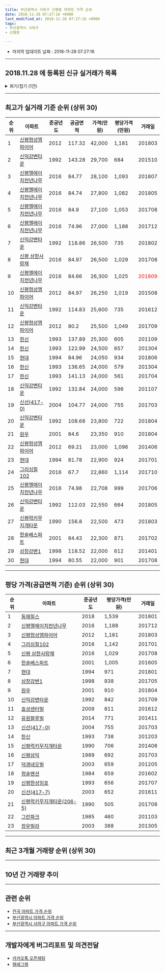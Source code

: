 ```yaml
---
title: 부산광역시 사하구 신평동 아파트 가격 순위
date: 2018-11-28 07:27:16 +0900
last_modified_at: 2018-11-28 07:27:16 +0900
tags:
- 부산광역시 사하구
- 신평동

---
```


* 마지막 업데이트 날짜 : 2018-11-28 07:27:16

---

## 2018.11.28 에 등록된 신규 실거래가 목록

<details>
<summary>펴기/접기 (1건)</summary>
<div markdown="1">

|아파트|준공년도|공급면적|가격(만원)|평당가격(만원)|거래일|
|---|---|---|---|---|---|
|[현대](https://search.naver.com/search.naver?query=%EB%B6%80%EC%82%B0%EA%B4%91%EC%97%AD%EC%8B%9C+%EC%82%AC%ED%95%98%EA%B5%AC+%EC%8B%A0%ED%8F%89%EB%8F%99+%ED%98%84%EB%8C%80)|1994|59.97|16,300|896|<span style="color:red">201810</span>|


</div>
</details>

---

## 최고가 실거래 기준 순위 (상위 30)


|순위|아파트|준공년도|공급면적|가격(만원)|평당가격(만원)|거래일|
|---|---|---|---|---|---|---|
|1|[신평협성엠파이어](https://search.naver.com/search.naver?query=%EB%B6%80%EC%82%B0%EA%B4%91%EC%97%AD%EC%8B%9C+%EC%82%AC%ED%95%98%EA%B5%AC+%EC%8B%A0%ED%8F%89%EB%8F%99+%EC%8B%A0%ED%8F%89%ED%98%91%EC%84%B1%EC%97%A0%ED%8C%8C%EC%9D%B4%EC%96%B4)|2012|117.32|42,000|1,181|201803|
|2|[신익강변타운](https://search.naver.com/search.naver?query=%EB%B6%80%EC%82%B0%EA%B4%91%EC%97%AD%EC%8B%9C+%EC%82%AC%ED%95%98%EA%B5%AC+%EC%8B%A0%ED%8F%89%EB%8F%99+%EC%8B%A0%EC%9D%B5%EA%B0%95%EB%B3%80%ED%83%80%EC%9A%B4)|1992|143.28|29,700|684|201510|
|3|[신평엘에이치천년나무](https://search.naver.com/search.naver?query=%EB%B6%80%EC%82%B0%EA%B4%91%EC%97%AD%EC%8B%9C+%EC%82%AC%ED%95%98%EA%B5%AC+%EC%8B%A0%ED%8F%89%EB%8F%99+%EC%8B%A0%ED%8F%89%EC%97%98%EC%97%90%EC%9D%B4%EC%B9%98%EC%B2%9C%EB%85%84%EB%82%98%EB%AC%B4)|2016|84.77|28,100|1,093|201807|
|4|[신평엘에이치천년나무](https://search.naver.com/search.naver?query=%EB%B6%80%EC%82%B0%EA%B4%91%EC%97%AD%EC%8B%9C+%EC%82%AC%ED%95%98%EA%B5%AC+%EC%8B%A0%ED%8F%89%EB%8F%99+%EC%8B%A0%ED%8F%89%EC%97%98%EC%97%90%EC%9D%B4%EC%B9%98%EC%B2%9C%EB%85%84%EB%82%98%EB%AC%B4)|2016|84.74|27,800|1,082|201805|
|5|[신평엘에이치천년나무](https://search.naver.com/search.naver?query=%EB%B6%80%EC%82%B0%EA%B4%91%EC%97%AD%EC%8B%9C+%EC%82%AC%ED%95%98%EA%B5%AC+%EC%8B%A0%ED%8F%89%EB%8F%99+%EC%8B%A0%ED%8F%89%EC%97%98%EC%97%90%EC%9D%B4%EC%B9%98%EC%B2%9C%EB%85%84%EB%82%98%EB%AC%B4)|2016|84.9|27,100|1,053|201708|
|6|[신평엘에이치천년나무](https://search.naver.com/search.naver?query=%EB%B6%80%EC%82%B0%EA%B4%91%EC%97%AD%EC%8B%9C+%EC%82%AC%ED%95%98%EA%B5%AC+%EC%8B%A0%ED%8F%89%EB%8F%99+%EC%8B%A0%ED%8F%89%EC%97%98%EC%97%90%EC%9D%B4%EC%B9%98%EC%B2%9C%EB%85%84%EB%82%98%EB%AC%B4)|2016|74.96|27,000|1,188|201712|
|7|[신익강변타운](https://search.naver.com/search.naver?query=%EB%B6%80%EC%82%B0%EA%B4%91%EC%97%AD%EC%8B%9C+%EC%82%AC%ED%95%98%EA%B5%AC+%EC%8B%A0%ED%8F%89%EB%8F%99+%EC%8B%A0%EC%9D%B5%EA%B0%95%EB%B3%80%ED%83%80%EC%9A%B4)|1992|118.86|26,500|735|201802|
|8|[신평 삼한사랑채](https://search.naver.com/search.naver?query=%EB%B6%80%EC%82%B0%EA%B4%91%EC%97%AD%EC%8B%9C+%EC%82%AC%ED%95%98%EA%B5%AC+%EC%8B%A0%ED%8F%89%EB%8F%99+%EC%8B%A0%ED%8F%89+%EC%82%BC%ED%95%9C%EC%82%AC%EB%9E%91%EC%B1%84)|2016|84.97|26,500|1,029|201708|
|9|[신평엘에이치천년나무](https://search.naver.com/search.naver?query=%EB%B6%80%EC%82%B0%EA%B4%91%EC%97%AD%EC%8B%9C+%EC%82%AC%ED%95%98%EA%B5%AC+%EC%8B%A0%ED%8F%89%EB%8F%99+%EC%8B%A0%ED%8F%89%EC%97%98%EC%97%90%EC%9D%B4%EC%B9%98%EC%B2%9C%EB%85%84%EB%82%98%EB%AC%B4)|2016|84.66|26,300|1,025|<span style="color:red">201809</span>|
|10|[신평협성엠파이어](https://search.naver.com/search.naver?query=%EB%B6%80%EC%82%B0%EA%B4%91%EC%97%AD%EC%8B%9C+%EC%82%AC%ED%95%98%EA%B5%AC+%EC%8B%A0%ED%8F%89%EB%8F%99+%EC%8B%A0%ED%8F%89%ED%98%91%EC%84%B1%EC%97%A0%ED%8C%8C%EC%9D%B4%EC%96%B4)|2012|84.97|26,250|1,019|201508|
|11|[신익강변타운](https://search.naver.com/search.naver?query=%EB%B6%80%EC%82%B0%EA%B4%91%EC%97%AD%EC%8B%9C+%EC%82%AC%ED%95%98%EA%B5%AC+%EC%8B%A0%ED%8F%89%EB%8F%99+%EC%8B%A0%EC%9D%B5%EA%B0%95%EB%B3%80%ED%83%80%EC%9A%B4)|1992|114.83|25,600|735|201612|
|12|[신평협성엠파이어](https://search.naver.com/search.naver?query=%EB%B6%80%EC%82%B0%EA%B4%91%EC%97%AD%EC%8B%9C+%EC%82%AC%ED%95%98%EA%B5%AC+%EC%8B%A0%ED%8F%89%EB%8F%99+%EC%8B%A0%ED%8F%89%ED%98%91%EC%84%B1%EC%97%A0%ED%8C%8C%EC%9D%B4%EC%96%B4)|2012|80.2|25,500|1,049|201709|
|13|[한신](https://search.naver.com/search.naver?query=%EB%B6%80%EC%82%B0%EA%B4%91%EC%97%AD%EC%8B%9C+%EC%82%AC%ED%95%98%EA%B5%AC+%EC%8B%A0%ED%8F%89%EB%8F%99+%ED%95%9C%EC%8B%A0)|1993|137.89|25,300|605|201109|
|14|[한신](https://search.naver.com/search.naver?query=%EB%B6%80%EC%82%B0%EA%B4%91%EC%97%AD%EC%8B%9C+%EC%82%AC%ED%95%98%EA%B5%AC+%EC%8B%A0%ED%8F%89%EB%8F%99+%ED%95%9C%EC%8B%A0)|1993|122.99|24,500|657|201304|
|15|[현대](https://search.naver.com/search.naver?query=%EB%B6%80%EC%82%B0%EA%B4%91%EC%97%AD%EC%8B%9C+%EC%82%AC%ED%95%98%EA%B5%AC+%EC%8B%A0%ED%8F%89%EB%8F%99+%ED%98%84%EB%8C%80)|1994|84.96|24,050|934|201806|
|16|[한신](https://search.naver.com/search.naver?query=%EB%B6%80%EC%82%B0%EA%B4%91%EC%97%AD%EC%8B%9C+%EC%82%AC%ED%95%98%EA%B5%AC+%EC%8B%A0%ED%8F%89%EB%8F%99+%ED%95%9C%EC%8B%A0)|1993|136.65|24,000|579|201304|
|17|[한신](https://search.naver.com/search.naver?query=%EB%B6%80%EC%82%B0%EA%B4%91%EC%97%AD%EC%8B%9C+%EC%82%AC%ED%95%98%EA%B5%AC+%EC%8B%A0%ED%8F%89%EB%8F%99+%ED%95%9C%EC%8B%A0)|1993|141.13|24,000|561|201704|
|18|[신익강변타운](https://search.naver.com/search.naver?query=%EB%B6%80%EC%82%B0%EA%B4%91%EC%97%AD%EC%8B%9C+%EC%82%AC%ED%95%98%EA%B5%AC+%EC%8B%A0%ED%8F%89%EB%8F%99+%EC%8B%A0%EC%9D%B5%EA%B0%95%EB%B3%80%ED%83%80%EC%9A%B4)|1992|132.84|24,000|596|201107|
|19|[신선(417-0)](https://search.naver.com/search.naver?query=%EB%B6%80%EC%82%B0%EA%B4%91%EC%97%AD%EC%8B%9C+%EC%82%AC%ED%95%98%EA%B5%AC+%EC%8B%A0%ED%8F%89%EB%8F%99+%EC%8B%A0%EC%84%A0%28417-0%29)|2004|104.77|24,000|755|201703|
|20|[신익강변타운](https://search.naver.com/search.naver?query=%EB%B6%80%EC%82%B0%EA%B4%91%EC%97%AD%EC%8B%9C+%EC%82%AC%ED%95%98%EA%B5%AC+%EC%8B%A0%ED%8F%89%EB%8F%99+%EC%8B%A0%EC%9D%B5%EA%B0%95%EB%B3%80%ED%83%80%EC%9A%B4)|1992|108.68|23,800|722|201804|
|21|[원우](https://search.naver.com/search.naver?query=%EB%B6%80%EC%82%B0%EA%B4%91%EC%97%AD%EC%8B%9C+%EC%82%AC%ED%95%98%EA%B5%AC+%EC%8B%A0%ED%8F%89%EB%8F%99+%EC%9B%90%EC%9A%B0)|2001|84.6|23,350|910|201804|
|22|[신평협성엠파이어](https://search.naver.com/search.naver?query=%EB%B6%80%EC%82%B0%EA%B4%91%EC%97%AD%EC%8B%9C+%EC%82%AC%ED%95%98%EA%B5%AC+%EC%8B%A0%ED%8F%89%EB%8F%99+%EC%8B%A0%ED%8F%89%ED%98%91%EC%84%B1%EC%97%A0%ED%8C%8C%EC%9D%B4%EC%96%B4)|2012|69.21|23,000|1,096|201406|
|23|[현대](https://search.naver.com/search.naver?query=%EB%B6%80%EC%82%B0%EA%B4%91%EC%97%AD%EC%8B%9C+%EC%82%AC%ED%95%98%EA%B5%AC+%EC%8B%A0%ED%8F%89%EB%8F%99+%ED%98%84%EB%8C%80)|1994|81.78|22,900|924|201701|
|24|[그리심힐102](https://search.naver.com/search.naver?query=%EB%B6%80%EC%82%B0%EA%B4%91%EC%97%AD%EC%8B%9C+%EC%82%AC%ED%95%98%EA%B5%AC+%EC%8B%A0%ED%8F%89%EB%8F%99+%EA%B7%B8%EB%A6%AC%EC%8B%AC%ED%9E%90102)|2016|67.7|22,860|1,114|201710|
|25|[신평엘에이치천년나무](https://search.naver.com/search.naver?query=%EB%B6%80%EC%82%B0%EA%B4%91%EC%97%AD%EC%8B%9C+%EC%82%AC%ED%95%98%EA%B5%AC+%EC%8B%A0%ED%8F%89%EB%8F%99+%EC%8B%A0%ED%8F%89%EC%97%98%EC%97%90%EC%9D%B4%EC%B9%98%EC%B2%9C%EB%85%84%EB%82%98%EB%AC%B4)|2016|74.98|22,708|999|201706|
|26|[신익강변타운](https://search.naver.com/search.naver?query=%EB%B6%80%EC%82%B0%EA%B4%91%EC%97%AD%EC%8B%9C+%EC%82%AC%ED%95%98%EA%B5%AC+%EC%8B%A0%ED%8F%89%EB%8F%99+%EC%8B%A0%EC%9D%B5%EA%B0%95%EB%B3%80%ED%83%80%EC%9A%B4)|1992|112.03|22,550|664|201805|
|27|[신평럭키무지개타운](https://search.naver.com/search.naver?query=%EB%B6%80%EC%82%B0%EA%B4%91%EC%97%AD%EC%8B%9C+%EC%82%AC%ED%95%98%EA%B5%AC+%EC%8B%A0%ED%8F%89%EB%8F%99+%EC%8B%A0%ED%8F%89%EB%9F%AD%ED%82%A4%EB%AC%B4%EC%A7%80%EA%B0%9C%ED%83%80%EC%9A%B4)|1990|156.8|22,500|473|201803|
|28|[한솔베스파트](https://search.naver.com/search.naver?query=%EB%B6%80%EC%82%B0%EA%B4%91%EC%97%AD%EC%8B%9C+%EC%82%AC%ED%95%98%EA%B5%AC+%EC%8B%A0%ED%8F%89%EB%8F%99+%ED%95%9C%EC%86%94%EB%B2%A0%EC%8A%A4%ED%8C%8C%ED%8A%B8)|2001|84.43|22,300|871|201702|
|29|[삼창강변1](https://search.naver.com/search.naver?query=%EB%B6%80%EC%82%B0%EA%B4%91%EC%97%AD%EC%8B%9C+%EC%82%AC%ED%95%98%EA%B5%AC+%EC%8B%A0%ED%8F%89%EB%8F%99+%EC%82%BC%EC%B0%BD%EA%B0%95%EB%B3%801)|1998|118.52|22,000|612|201401|
|30|[현대](https://search.naver.com/search.naver?query=%EB%B6%80%EC%82%B0%EA%B4%91%EC%97%AD%EC%8B%9C+%EC%82%AC%ED%95%98%EA%B5%AC+%EC%8B%A0%ED%8F%89%EB%8F%99+%ED%98%84%EB%8C%80)|1994|80.55|22,000|901|201708|


---

## 평당 가격(공급면적 기준) 순위 (상위 30)


|순위|아파트|준공년도|평당가격(만원)|거래일|
|---|---|---|---|---|
|1|[동매힐스](https://search.naver.com/search.naver?query=%EB%B6%80%EC%82%B0%EA%B4%91%EC%97%AD%EC%8B%9C+%EC%82%AC%ED%95%98%EA%B5%AC+%EC%8B%A0%ED%8F%89%EB%8F%99+%EB%8F%99%EB%A7%A4%ED%9E%90%EC%8A%A4)|2018|1,539|201801|
|2|[신평엘에이치천년나무](https://search.naver.com/search.naver?query=%EB%B6%80%EC%82%B0%EA%B4%91%EC%97%AD%EC%8B%9C+%EC%82%AC%ED%95%98%EA%B5%AC+%EC%8B%A0%ED%8F%89%EB%8F%99+%EC%8B%A0%ED%8F%89%EC%97%98%EC%97%90%EC%9D%B4%EC%B9%98%EC%B2%9C%EB%85%84%EB%82%98%EB%AC%B4)|2016|1,188|201712|
|3|[신평협성엠파이어](https://search.naver.com/search.naver?query=%EB%B6%80%EC%82%B0%EA%B4%91%EC%97%AD%EC%8B%9C+%EC%82%AC%ED%95%98%EA%B5%AC+%EC%8B%A0%ED%8F%89%EB%8F%99+%EC%8B%A0%ED%8F%89%ED%98%91%EC%84%B1%EC%97%A0%ED%8C%8C%EC%9D%B4%EC%96%B4)|2012|1,181|201803|
|4|[그리심힐102](https://search.naver.com/search.naver?query=%EB%B6%80%EC%82%B0%EA%B4%91%EC%97%AD%EC%8B%9C+%EC%82%AC%ED%95%98%EA%B5%AC+%EC%8B%A0%ED%8F%89%EB%8F%99+%EA%B7%B8%EB%A6%AC%EC%8B%AC%ED%9E%90102)|2016|1,142|201701|
|5|[신평 삼한사랑채](https://search.naver.com/search.naver?query=%EB%B6%80%EC%82%B0%EA%B4%91%EC%97%AD%EC%8B%9C+%EC%82%AC%ED%95%98%EA%B5%AC+%EC%8B%A0%ED%8F%89%EB%8F%99+%EC%8B%A0%ED%8F%89+%EC%82%BC%ED%95%9C%EC%82%AC%EB%9E%91%EC%B1%84)|2016|1,029|201708|
|6|[한솔베스파트](https://search.naver.com/search.naver?query=%EB%B6%80%EC%82%B0%EA%B4%91%EC%97%AD%EC%8B%9C+%EC%82%AC%ED%95%98%EA%B5%AC+%EC%8B%A0%ED%8F%89%EB%8F%99+%ED%95%9C%EC%86%94%EB%B2%A0%EC%8A%A4%ED%8C%8C%ED%8A%B8)|2001|1,005|201605|
|7|[현대](https://search.naver.com/search.naver?query=%EB%B6%80%EC%82%B0%EA%B4%91%EC%97%AD%EC%8B%9C+%EC%82%AC%ED%95%98%EA%B5%AC+%EC%8B%A0%ED%8F%89%EB%8F%99+%ED%98%84%EB%8C%80)|1994|971|201801|
|8|[삼창강변1](https://search.naver.com/search.naver?query=%EB%B6%80%EC%82%B0%EA%B4%91%EC%97%AD%EC%8B%9C+%EC%82%AC%ED%95%98%EA%B5%AC+%EC%8B%A0%ED%8F%89%EB%8F%99+%EC%82%BC%EC%B0%BD%EA%B0%95%EB%B3%801)|1998|938|201705|
|9|[원우](https://search.naver.com/search.naver?query=%EB%B6%80%EC%82%B0%EA%B4%91%EC%97%AD%EC%8B%9C+%EC%82%AC%ED%95%98%EA%B5%AC+%EC%8B%A0%ED%8F%89%EB%8F%99+%EC%9B%90%EC%9A%B0)|2001|910|201804|
|10|[신익강변타운](https://search.naver.com/search.naver?query=%EB%B6%80%EC%82%B0%EA%B4%91%EC%97%AD%EC%8B%9C+%EC%82%AC%ED%95%98%EA%B5%AC+%EC%8B%A0%ED%8F%89%EB%8F%99+%EC%8B%A0%EC%9D%B5%EA%B0%95%EB%B3%80%ED%83%80%EC%9A%B4)|1992|842|201709|
|11|[효성센터빌](https://search.naver.com/search.naver?query=%EB%B6%80%EC%82%B0%EA%B4%91%EC%97%AD%EC%8B%9C+%EC%82%AC%ED%95%98%EA%B5%AC+%EC%8B%A0%ED%8F%89%EB%8F%99+%ED%9A%A8%EC%84%B1%EC%84%BC%ED%84%B0%EB%B9%8C)|2009|811|201612|
|12|[유원블루빌](https://search.naver.com/search.naver?query=%EB%B6%80%EC%82%B0%EA%B4%91%EC%97%AD%EC%8B%9C+%EC%82%AC%ED%95%98%EA%B5%AC+%EC%8B%A0%ED%8F%89%EB%8F%99+%EC%9C%A0%EC%9B%90%EB%B8%94%EB%A3%A8%EB%B9%8C)|2014|771|201411|
|13|[신선(417-0)](https://search.naver.com/search.naver?query=%EB%B6%80%EC%82%B0%EA%B4%91%EC%97%AD%EC%8B%9C+%EC%82%AC%ED%95%98%EA%B5%AC+%EC%8B%A0%ED%8F%89%EB%8F%99+%EC%8B%A0%EC%84%A0%28417-0%29)|2004|755|201703|
|14|[한신](https://search.naver.com/search.naver?query=%EB%B6%80%EC%82%B0%EA%B4%91%EC%97%AD%EC%8B%9C+%EC%82%AC%ED%95%98%EA%B5%AC+%EC%8B%A0%ED%8F%89%EB%8F%99+%ED%95%9C%EC%8B%A0)|1993|738|201203|
|15|[신평럭키무지개타운](https://search.naver.com/search.naver?query=%EB%B6%80%EC%82%B0%EA%B4%91%EC%97%AD%EC%8B%9C+%EC%82%AC%ED%95%98%EA%B5%AC+%EC%8B%A0%ED%8F%89%EB%8F%99+%EC%8B%A0%ED%8F%89%EB%9F%AD%ED%82%A4%EB%AC%B4%EC%A7%80%EA%B0%9C%ED%83%80%EC%9A%B4)|1990|706|201408|
|16|[신평삼익](https://search.naver.com/search.naver?query=%EB%B6%80%EC%82%B0%EA%B4%91%EC%97%AD%EC%8B%9C+%EC%82%AC%ED%95%98%EA%B5%AC+%EC%8B%A0%ED%8F%89%EB%8F%99+%EC%8B%A0%ED%8F%89%EC%82%BC%EC%9D%B5)|1989|692|201703|
|17|[덕경네오빌](https://search.naver.com/search.naver?query=%EB%B6%80%EC%82%B0%EA%B4%91%EC%97%AD%EC%8B%9C+%EC%82%AC%ED%95%98%EA%B5%AC+%EC%8B%A0%ED%8F%89%EB%8F%99+%EB%8D%95%EA%B2%BD%EB%84%A4%EC%98%A4%EB%B9%8C)|2003|659|201205|
|18|[청솔맨션](https://search.naver.com/search.naver?query=%EB%B6%80%EC%82%B0%EA%B4%91%EC%97%AD%EC%8B%9C+%EC%82%AC%ED%95%98%EA%B5%AC+%EC%8B%A0%ED%8F%89%EB%8F%99+%EC%B2%AD%EC%86%94%EB%A7%A8%EC%85%98)|1984|659|201602|
|19|[신평한성임호](https://search.naver.com/search.naver?query=%EB%B6%80%EC%82%B0%EA%B4%91%EC%97%AD%EC%8B%9C+%EC%82%AC%ED%95%98%EA%B5%AC+%EC%8B%A0%ED%8F%89%EB%8F%99+%EC%8B%A0%ED%8F%89%ED%95%9C%EC%84%B1%EC%9E%84%ED%98%B8)|1993|656|201707|
|20|[신선(417-7)](https://search.naver.com/search.naver?query=%EB%B6%80%EC%82%B0%EA%B4%91%EC%97%AD%EC%8B%9C+%EC%82%AC%ED%95%98%EA%B5%AC+%EC%8B%A0%ED%8F%89%EB%8F%99+%EC%8B%A0%EC%84%A0%28417-7%29)|2003|652|201611|
|21|[신평럭키무지개타운(206-5)](https://search.naver.com/search.naver?query=%EB%B6%80%EC%82%B0%EA%B4%91%EC%97%AD%EC%8B%9C+%EC%82%AC%ED%95%98%EA%B5%AC+%EC%8B%A0%ED%8F%89%EB%8F%99+%EC%8B%A0%ED%8F%89%EB%9F%AD%ED%82%A4%EB%AC%B4%EC%A7%80%EA%B0%9C%ED%83%80%EC%9A%B4%28206-5%29)|1990|505|201708|
|22|[그린파크](https://search.naver.com/search.naver?query=%EB%B6%80%EC%82%B0%EA%B4%91%EC%97%AD%EC%8B%9C+%EC%82%AC%ED%95%98%EA%B5%AC+%EC%8B%A0%ED%8F%89%EB%8F%99+%EA%B7%B8%EB%A6%B0%ED%8C%8C%ED%81%AC)|1985|460|201103|
|23|[정우빌라](https://search.naver.com/search.naver?query=%EB%B6%80%EC%82%B0%EA%B4%91%EC%97%AD%EC%8B%9C+%EC%82%AC%ED%95%98%EA%B5%AC+%EC%8B%A0%ED%8F%89%EB%8F%99+%EC%A0%95%EC%9A%B0%EB%B9%8C%EB%9D%BC)|2003|388|201305|


---

## 최근 3개월 거래량 순위 (상위 30)


<div style="width:100%;">
    <canvas id="deal_count_ranking" height="250"></canvas>
</div>


<script>
new Chart(document.getElementById("deal_count_ranking"), {
    type: 'horizontalBar',
    data: {
        labels: ['현대', '한신', '신평한성임호', '효성센터빌', '신평협성엠파이어', '신평엘에이치천년나무', '삼창강변1', '원우', '신평삼익', '한솔베스파트', '그린파크', '신선(417-0)'],
        datasets: [{
            label: '실거래 수',
            data: [10, 5, 4, 3, 2, 2, 1, 1, 1, 1, 1, 1],
            borderColor: "rgba(255, 0, 128, 1)",
            backgroundColor: "rgba(255, 0, 128, 0.5)",
            fill: false,
        }]
    },
    options: {
        responsive: true,
        title: {
            display: true,
            text: '최근 3개월 거래량 순위'
        },
        tooltips: {
            mode: 'index',
            intersect: false,
            callbacks: {
                title: function(tooltipItems, data) {
                    return "실거래 수:";
                },
                label: function(tooltipItem, data) {
                    return data.labels[tooltipItem.index] + ": " + tooltipItem.xLabel;
                }
            }
        },
        hover: {
            mode: 'nearest',
            intersect: true
        },
        scales: {
            xAxes: [{
                display: true,
                scaleLabel: {
                    display: true,
                    labelString: '실거래 수'
                },
                ticks: {
                    suggestedMin: 0,
                }
            }],
            yAxes: [{
                display: true,
                ticks: {
                    autoSkip: false,
                    callback: function(value, index, values) {
                        if (value.length > 15)
                            return value.substr(0, 13) + "...";
                        else
                            return value;
                    }
                },
                scaleLabel: {
                    display: false,
                }
            }]
        }
    }
});

</script>


---

## 10년 간 거래량 추이


<div style="width:100%;">
    <canvas id="deal_progress" height="250"></canvas>
</div>

<script>
new Chart(document.getElementById("deal_progress"), {
    type: 'line',
    data: {
        labels: ['200811','200812','200901','200902','200903','200904','200905','200906','200907','200908','200909','200910','200911','200912','201001','201002','201003','201004','201005','201006','201007','201008','201009','201010','201011','201012','201101','201102','201103','201104','201105','201106','201107','201108','201109','201110','201111','201112','201201','201202','201203','201204','201205','201206','201207','201208','201209','201210','201211','201212','201301','201302','201303','201304','201305','201306','201307','201308','201309','201310','201311','201312','201401','201402','201403','201404','201405','201406','201407','201408','201409','201410','201411','201412','201501','201502','201503','201504','201505','201506','201507','201508','201509','201510','201511','201512','201601','201602','201603','201604','201605','201606','201607','201608','201609','201610','201611','201612','201701','201702','201703','201704','201705','201706','201707','201708','201709','201710','201711','201712','201801','201802','201803','201804','201805','201806','201807','201808','201809','201810','201811'],
        datasets: [{
            label: '실거래 수',
            pointRadius: 1,
            data: [27, 25, 29, 34, 47, 36, 38, 33, 41, 37, 39, 47, 32, 75, 53, 37, 55, 42, 51, 39, 29, 25, 43, 57, 46, 45, 20, 40, 42, 36, 30, 24, 17, 26, 25, 28, 24, 22, 14, 14, 29, 19, 24, 17, 15, 12, 20, 22, 26, 24, 14, 21, 54, 30, 31, 28, 12, 22, 24, 49, 33, 26, 23, 48, 43, 27, 27, 33, 37, 31, 37, 37, 43, 23, 27, 25, 56, 40, 37, 25, 40, 43, 32, 43, 30, 23, 24, 25, 32, 37, 25, 24, 31, 31, 29, 50, 45, 40, 24, 30, 26, 25, 17, 35, 25, 28, 20, 20, 27, 12, 25, 30, 31, 29, 24, 24, 16, 9, 14, 16, 2],
            borderColor: "rgba(255, 201, 14, 1)",
            backgroundColor: "rgba(255, 201, 14, 0.5)",
            fill: true,
        }]
    },
    options: {
        responsive: true,
        title: {
            display: true,
            text: '10년간 거래량 추이'
        },
        tooltips: {
            mode: 'index',
            intersect: false,
        },
        hover: {
            mode: 'nearest',
            intersect: true
        },
        scales: {
            xAxes: [{
                display: true,
                scaleLabel: {
                    display: true,
                    labelString: '년/월'
                }
            }],
            yAxes: [{
                display: true,
                ticks: {
                    suggestedMin: 0,
                },
                scaleLabel: {
                    display: true,
                    labelString: '실거래 수'
                }
            }]
        }
    }
});

</script>


---

## 관련 순위

- [전국 아파트 가격 순위](https://inasie.github.io/apt-ranking/전국)
- [부산광역시 아파트 가격 순위](https://inasie.github.io/apt-ranking/부산광역시)
- [부산광역시 사하구 아파트 가격 순위](https://inasie.github.io/apt-ranking/부산광역시-사하구)


---

## 개발자에게 버그리포트 및 의견전달

- [카카오톡 오픈채팅](https://open.kakao.com/o/gLJUAP4)
- [텔레그램](https://t.me/inasie)

